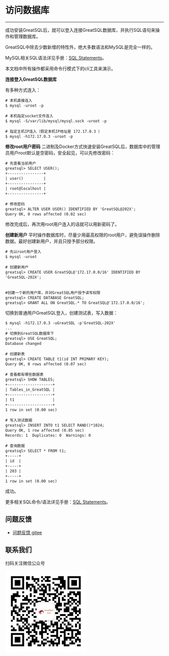 # 访问数据库
---

成功安装GreatSQL后，就可以登入连接GreatSQL数据库，并执行SQL语句来操作和管理数据库。

GreatSQL中除去少数新增的特性外，绝大多数语法和MySQL是完全一样的。

MySQL相关SQL语法详见手册：[SQL Statements](https://dev.mysql.com/doc/refman/8.0/en/sql-statements.html)。

本文档中所有操作都采用命令行模式下的cli工具来演示。

**连接登入GreatSQL数据库**

有多种方式连入：
```
# 本机直接连入
$ mysql -uroot -p

# 本机指定socket文件连入
$ mysql -S/var/lib/mysql/mysql.sock -uroot -p

# 指定主机IP连入（假定本机IP地址是 172.17.0.3 ）
$ mysql -h172.17.0.3 -uroot -p
```

**修改root用户密码**
二进制及Docker方式快速安装GreatSQL后，数据库中的管理员用户root默认是空密码，安全起见，可以先修改密码：
```
# 先查看当前用户
greatsql> SELECT USER();
+----------------+
| user()         |
+----------------+
| root@localhost |
+----------------+

# 修改密码
greatsql> ALTER USER USER() IDENTIFIED BY 'GreatSQL@202X';
Query OK, 0 rows affected (0.02 sec)
```
修改完成后，再次用root用户连入的话就可以用新密码了。

**创建新用户**
平时操作数据库时，尽量少用最高权限的root用户，避免误操作删除数据。最好创建新用户，并且只授予部分权限。
```
# 先以root用户登入
$ mysql -uroot 

# 创建新用户
greatsql> CREATE USER GreatSQL@'172.17.0.0/16' IDENTIFIED BY 'GreatSQL-202X';


#创建一个新的用户库，并对GreatSQL用户授予读写权限
greatsql> CREATE DATABASE GreatSQL;
greatsql> GRANT ALL ON GreatSQL.* TO GreatSQL@'172.17.0.0/16';
```

切换到普通用户GreatSQL登入，创建测试表，写入数据：
```
$ mysql -h172.17.0.3 -uGreatSQL -p'GreatSQL-202X'
...
# 切换到GreatSQL数据库下
greatsql> USE GreatSQL;
Database changed

# 创建新表
greatsql> CREATE TABLE t1(id INT PRIMARY KEY);
Query OK, 0 rows affected (0.07 sec)

# 查看都有哪些数据表
greatsql> SHOW TABLES;
+--------------------+
| Tables_in_GreatSQL |
+--------------------+
| t1                 |
+--------------------+
1 row in set (0.00 sec)

# 写入测试数据
greatsql> INSERT INTO t1 SELECT RAND()*1024;
Query OK, 1 row affected (0.05 sec)
Records: 1  Duplicates: 0  Warnings: 0

# 查询数据
greatsql> SELECT * FROM t1;
+-----+
| id  |
+-----+
| 203 |
+-----+
1 row in set (0.00 sec)
```
成功。

更多相关SQL命令/语法详见手册：[SQL Statements](https://dev.mysql.com/doc/refman/8.0/en/sql-statements.html)。

**问题反馈**
---
- [问题反馈 gitee](https://gitee.com/GreatSQL/GreatSQL-Manual/issues)


**联系我们**
---

扫码关注微信公众号

![greatsql-wx](../greatsql-wx.jpg)
